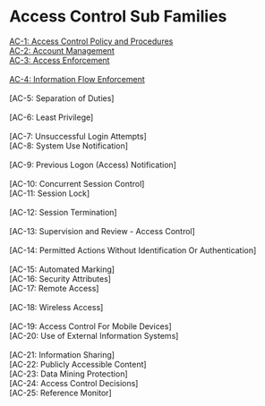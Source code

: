 # Access Control Sub Families
 
[AC-1: Access Control Policy and Procedures](ac1-access_control_policy_and_procedures.md)<br>
[AC-2: Account Management](ac2-account_management.md)<br> 
[AC-3: Access Enforcement](ac3-access_enforcement.md)<br>  
[AC-4: Information Flow Enforcement]()<br>  
[AC-5: Separation of Duties]<br>  
[AC-6: Least Privilege]<br>  
[AC-7: Unsuccessful Login Attempts]<br> 
[AC-8: System Use Notification]<br>  
[AC-9: Previous Logon (Access) Notification]<br>  
[AC-10: Concurrent Session Control]<br> 
[AC-11: Session Lock]<br>  
[AC-12: Session Termination]<br>  
[AC-13: Supervision and Review - Access Control]<br>  
[AC-14: Permitted Actions Without Identification Or Authentication]<br>  
[AC-15: Automated Marking]<br> 
[AC-16: Security Attributes]<br> 
[AC-17: Remote Access]<br>  
[AC-18: Wireless Access]<br>  
[AC-19: Access Control For Mobile Devices]<br>
[AC-20: Use of External Information Systems]<br>  
[AC-21: Information Sharing]<br> 
[AC-22: Publicly Accessible Content]<br> 
[AC-23: Data Mining Protection]<br>
[AC-24: Access Control Decisions]<br> 
[AC-25: Reference Monitor]<br>
